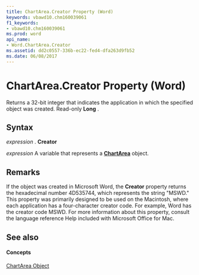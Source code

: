 ```yaml
---
title: ChartArea.Creator Property (Word)
keywords: vbawd10.chm160039061
f1_keywords:
- vbawd10.chm160039061
ms.prod: word
api_name:
- Word.ChartArea.Creator
ms.assetid: dd2c0557-336b-ec22-fed4-dfa263d9fb52
ms.date: 06/08/2017
---
```



# ChartArea.Creator Property (Word)

Returns a 32-bit integer that indicates the application in which the specified object was created. Read-only  **Long** .


## Syntax

 _expression_ . **Creator**

 _expression_ A variable that represents a **[ChartArea](Word.ChartArea.md)** object.


## Remarks

If the object was created in Microsoft Word, the  **Creator** property returns the hexadecimal number 4D535744, which represents the string "MSWD." This property was primarily designed to be used on the Macintosh, where each application has a four-character creator code. For example, Word has the creator code MSWD. For more information about this property, consult the language reference Help included with Microsoft Office for Mac.


## See also


#### Concepts


[ChartArea Object](Word.ChartArea.md)

